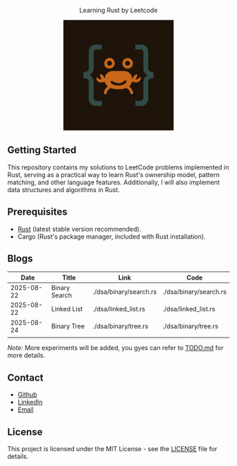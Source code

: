 <div style="text-align: center;">
<p align="center">Learning Rust by Leetcode</p>

<div align="center">
    <img src="./assets/rust-spirit.png" alt="rust-spirit" width="250">
</div>
</div>


## Getting Started

This repository contains my solutions to LeetCode problems implemented in Rust, serving as a practical way to learn Rust's ownership model, pattern matching, and other language features. Additionally, I will also implement data structures and algorithms in Rust.

## Prerequisites

- [Rust](https://www.rust-lang.org/tools/install) (latest stable version recommended).
- Cargo (Rust's package manager, included with Rust installation).


## Blogs

| Date       | Title         | Link                   | Code                   |
| ---------- | ------------- | ---------------------- | ---------------------- |
| 2025-08-22 | Binary Search | ./dsa/binary/search.rs | ./dsa/binary/search.rs |
| 2025-08-22 | Linked List   | ./dsa/linked_list.rs   | ./dsa/linked_list.rs   |
| 2025-08-24 | Binary Tree   | ./dsa/binary/tree.rs   | ./dsa/binary/tree.rs   |
|            |               |                        |                        |

_Note:_ More experiments will be added, you gyes can refer to [TODO.md](assets/TODO.md) for more details.

## Contact

- [Github](https://github.com/MinLee0210)
- [LinkedIn](https://www.linkedin.com/in/minhle007/)
- [Email](mailto:minh.leduc.0210@gmail.com)

## License

This project is licensed under the MIT License - see the [LICENSE](LICENSE) file for details.
